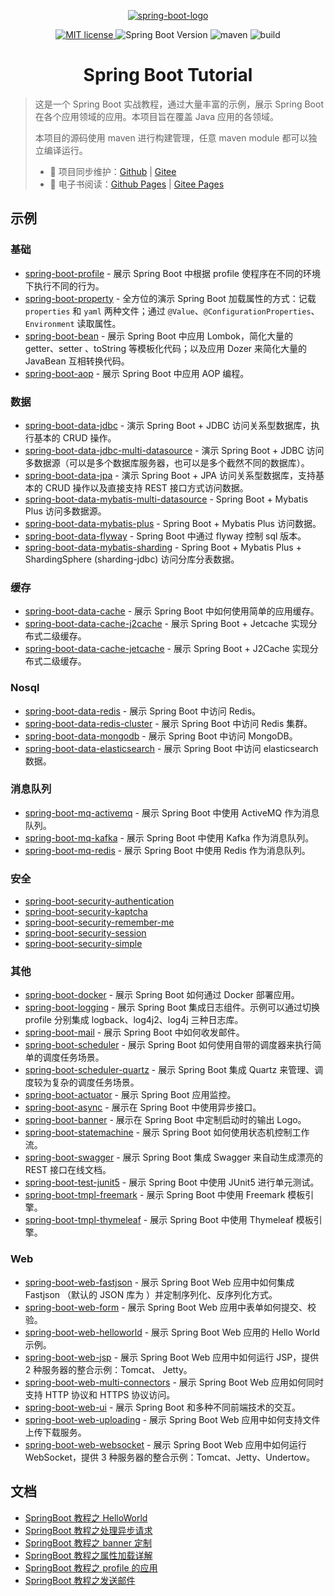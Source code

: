 <p align="center">
    <a href="https://spring.io/projects/spring-boot" target="_blank" rel="noopener noreferrer">
        <img src="http://dunwu.test.upcdn.net/common/logo/spring-boot.svg" alt="spring-boot-logo">
    </a>
</p>

<p align="center">
    <a href="https://lbesson.mit-license.org/" target="_blank" rel="noopener noreferrer">
        <img src="https://img.shields.io/badge/License-MIT-blue.svg" alt="MIT license">
    </a>
    <img alt="Spring Boot Version" src="https://img.shields.io/maven-central/v/org.springframework.boot/spring-boot-starter-parent/2.2.1.RELEASE?label=spring-boot">
    <img src="https://img.shields.io/badge/maven-v3.6.0-blue" alt="maven">
    <img src="https://api.travis-ci.com/dunwu/spring-boot-tutorial.svg?branch=master" alt="build">
</p>

<h1 align="center">Spring Boot Tutorial</h1>

> 这是一个 Spring Boot 实战教程，通过大量丰富的示例，展示 Spring Boot 在各个应用领域的应用。本项目旨在覆盖 Java 应用的各领域。
>
> 本项目的源码使用 maven 进行构建管理，任意 maven module 都可以独立编译运行。
>
> - 🔁 项目同步维护：[Github](https://github.com/dunwu/spring-boot-tutorial/) | [Gitee](https://gitee.com/turnon/spring-boot-tutorial/)
> - 📖 电子书阅读：[Github Pages](https://dunwu.github.io/spring-boot-tutorial/) | [Gitee Pages](http://turnon.gitee.io/spring-boot-tutorial/)

## 示例

### 基础

- [spring-boot-profile](https://github.com/dunwu/spring-boot-tutorial/tree/master/codes/spring-boot-profile) - 展示 Spring Boot 中根据 profile 使程序在不同的环境下执行不同的行为。
- [spring-boot-property](https://github.com/dunwu/spring-boot-tutorial/tree/master/codes/spring-boot-property) - 全方位的演示 Spring Boot 加载属性的方式：记载 `properties` 和 `yaml` 两种文件；通过 `@Value`、`@ConfigurationProperties`、`Environment` 读取属性。
- [spring-boot-bean](https://github.com/dunwu/spring-boot-tutorial/tree/master/codes/spring-boot-bean) - 展示 Spring Boot 中应用 Lombok，简化大量的 getter、setter 、toString 等模板化代码；以及应用 Dozer 来简化大量的 JavaBean 互相转换代码。
- [spring-boot-aop](https://github.com/dunwu/spring-boot-tutorial/tree/master/codes/spring-boot-aop) - 展示 Spring Boot 中应用 AOP 编程。

### 数据

- [spring-boot-data-jdbc](https://github.com/dunwu/spring-boot-tutorial/tree/master/codes/spring-boot-data-jdbc) - 演示 Spring Boot + JDBC 访问关系型数据库，执行基本的 CRUD 操作。
- [spring-boot-data-jdbc-multi-datasource](https://github.com/dunwu/spring-boot-tutorial/tree/master/codes/spring-boot-data-jdbc-multi-datasource) - 演示 Spring Boot + JDBC 访问多数据源（可以是多个数据库服务器，也可以是多个截然不同的数据库）。
- [spring-boot-data-jpa](https://github.com/dunwu/spring-boot-tutorial/tree/master/codes/spring-boot-data-jpa) - 演示 Spring Boot + JPA 访问关系型数据库，支持基本的 CRUD 操作以及直接支持 REST 接口方式访问数据。
- [spring-boot-data-mybatis-multi-datasource](https://github.com/dunwu/spring-boot-tutorial/tree/master/codes/spring-boot-data-mybatis-multi-datasource) - Spring Boot + Mybatis Plus 访问多数据源。
- [spring-boot-data-mybatis-plus](https://github.com/dunwu/spring-boot-tutorial/tree/master/codes/spring-boot-data-mybatis-plus) - Spring Boot + Mybatis Plus 访问数据。
- [spring-boot-data-flyway](https://github.com/dunwu/spring-boot-tutorial/tree/master/codes/spring-boot-data-flyway) - Spring Boot 中通过 flyway 控制 sql 版本。
- [spring-boot-data-mybatis-sharding](https://github.com/dunwu/spring-boot-tutorial/tree/master/codes/spring-boot-data-mybatis-sharding) - Spring Boot + Mybatis Plus + ShardingSphere (sharding-jdbc) 访问分库分表数据。

### 缓存

- [spring-boot-data-cache](https://github.com/dunwu/spring-boot-tutorial/tree/master/codes/spring-boot-data-cache) - 展示 Spring Boot 中如何使用简单的应用缓存。
- [spring-boot-data-cache-j2cache](https://github.com/dunwu/spring-boot-tutorial/tree/master/codes/spring-boot-data-cache-j2cache) - 展示 Spring Boot + Jetcache 实现分布式二级缓存。
- [spring-boot-data-cache-jetcache](https://github.com/dunwu/spring-boot-tutorial/tree/master/codes/spring-boot-data-cache-jetcache) - 展示 Spring Boot + J2Cache 实现分布式二级缓存。

### Nosql

- [spring-boot-data-redis](https://github.com/dunwu/spring-boot-tutorial/tree/master/codes/spring-boot-data-redis) - 展示 Spring Boot 中访问 Redis。
- [spring-boot-data-redis-cluster](https://github.com/dunwu/spring-boot-tutorial/tree/master/codes/spring-boot-data-redis-cluster) - 展示 Spring Boot 中访问 Redis 集群。
- [spring-boot-data-mongodb](https://github.com/dunwu/spring-boot-tutorial/tree/master/codes/spring-boot-data-mongodb) - 展示 Spring Boot 中访问 MongoDB。
- [spring-boot-data-elasticsearch](https://github.com/dunwu/spring-boot-tutorial/tree/master/codes/spring-boot-data-elasticsearch) - 展示 Spring Boot 中访问 elasticsearch 数据。

### 消息队列

- [spring-boot-mq-activemq](https://github.com/dunwu/spring-boot-tutorial/tree/master/codes/spring-boot-mq-activemq) - 展示 Spring Boot 中使用 ActiveMQ 作为消息队列。
- [spring-boot-mq-kafka](https://github.com/dunwu/spring-boot-tutorial/tree/master/codes/spring-boot-mq-kafka) - 展示 Spring Boot 中使用 Kafka 作为消息队列。
- [spring-boot-mq-redis](https://github.com/dunwu/spring-boot-tutorial/tree/master/codes/spring-boot-mq-redis) - 展示 Spring Boot 中使用 Redis 作为消息队列。

### 安全

- [spring-boot-security-authentication](https://github.com/dunwu/spring-boot-tutorial/tree/master/codes/spring-boot-security-authentication)
- [spring-boot-security-kaptcha](https://github.com/dunwu/spring-boot-tutorial/tree/master/codes/spring-boot-security-kaptcha)
- [spring-boot-security-remember-me](https://github.com/dunwu/spring-boot-tutorial/tree/master/codes/spring-boot-security-remember-me)
- [spring-boot-security-session](https://github.com/dunwu/spring-boot-tutorial/tree/master/codes/spring-boot-security-session)
- [spring-boot-security-simple](https://github.com/dunwu/spring-boot-tutorial/tree/master/codes/spring-boot-security-simple)

### 其他

- [spring-boot-docker](https://github.com/dunwu/spring-boot-tutorial/tree/master/codes/spring-boot-docker) - 展示 Spring Boot 如何通过 Docker 部署应用。
- [spring-boot-logging](https://github.com/dunwu/spring-boot-tutorial/tree/master/codes/spring-boot-logging) - 展示 Spring Boot 集成日志组件。示例可以通过切换 profile 分别集成 logback、log4j2、log4j 三种日志库。
- [spring-boot-mail](https://github.com/dunwu/spring-boot-tutorial/tree/master/codes/spring-boot-mail) - 展示 Spring Boot 中如何收发邮件。
- [spring-boot-scheduler](https://github.com/dunwu/spring-boot-tutorial/tree/master/codes/spring-boot-scheduler) - 展示 Spring Boot 如何使用自带的调度器来执行简单的调度任务场景。
- [spring-boot-scheduler-quartz](https://github.com/dunwu/spring-boot-tutorial/tree/master/codes/spring-boot-scheduler-quartz) - 展示 Spring Boot 集成 Quartz 来管理、调度较为复杂的调度任务场景。
- [spring-boot-actuator](https://github.com/dunwu/spring-boot-tutorial/tree/master/codes/spring-boot-actuator) - 展示 Spring Boot 应用监控。
- [spring-boot-async](https://github.com/dunwu/spring-boot-tutorial/tree/master/codes/spring-boot-async) - 展示在 Spring Boot 中使用异步接口。
- [spring-boot-banner](https://github.com/dunwu/spring-boot-tutorial/tree/master/codes/spring-boot-banner) - 展示在 Spring Boot 中定制启动时的输出 Logo。
- [spring-boot-statemachine](https://github.com/dunwu/spring-boot-tutorial/tree/master/codes/spring-boot-statemachine) - 展示 Spring Boot 如何使用状态机控制工作流。
- [spring-boot-swagger](https://github.com/dunwu/spring-boot-tutorial/tree/master/codes/spring-boot-swagger) - 展示 Spring Boot 集成 Swagger 来自动生成漂亮的 REST 接口在线文档。
- [spring-boot-test-junit5](https://github.com/dunwu/spring-boot-tutorial/tree/master/codes/spring-boot-test-junit5) - 展示 Spring Boot 中使用 JUnit5 进行单元测试。
- [spring-boot-tmpl-freemark](https://github.com/dunwu/spring-boot-tutorial/tree/master/codes/spring-boot-tmpl-freemark) - 展示 Spring Boot 中使用 Freemark 模板引擎。
- [spring-boot-tmpl-thymeleaf](https://github.com/dunwu/spring-boot-tutorial/tree/master/codes/spring-boot-tmpl-thymeleaf) - 展示 Spring Boot 中使用 Thymeleaf 模板引擎。

### Web

- [spring-boot-web-fastjson](https://github.com/dunwu/spring-boot-tutorial/tree/master/codes/spring-boot-web-fastjson) - 展示 Spring Boot Web 应用中如何集成 Fastjson （默认的 JSON 库为 ）并定制序列化、反序列化方式。
- [spring-boot-web-form](https://github.com/dunwu/spring-boot-tutorial/tree/master/codes/spring-boot-web-form) - 展示 Spring Boot Web 应用中表单如何提交、校验。
- [spring-boot-web-helloworld](https://github.com/dunwu/spring-boot-tutorial/tree/master/codes/spring-boot-web-helloworld) - 展示 Spring Boot Web 应用的 Hello World 示例。
- [spring-boot-web-jsp](https://github.com/dunwu/spring-boot-tutorial/tree/master/codes/spring-boot-web-jsp) - 展示 Spring Boot Web 应用中如何运行 JSP，提供 2 种服务器的整合示例：Tomcat、 Jetty。
- [spring-boot-web-multi-connectors](https://github.com/dunwu/spring-boot-tutorial/tree/master/codes/spring-boot-web-multi-connectors) - 展示 Spring Boot Web 应用如何同时支持 HTTP 协议和 HTTPS 协议访问。
- [spring-boot-web-ui](https://github.com/dunwu/spring-boot-tutorial/tree/master/codes/spring-boot-web-ui) - 展示 Spring Boot 和多种不同前端技术的交互。
- [spring-boot-web-uploading](https://github.com/dunwu/spring-boot-tutorial/tree/master/codes/spring-boot-web-uploading) - 展示 Spring Boot Web 应用中如何支持文件上传下载服务。
- [spring-boot-web-websocket](https://github.com/dunwu/spring-boot-tutorial/tree/master/codes/spring-boot-web-websocket) - 展示 Spring Boot Web 应用中如何运行 WebSocket，提供 3 种服务器的整合示例：Tomcat、Jetty、Undertow。

## 文档

- [SpringBoot 教程之 HelloWorld](spring-boot-helloworld.md)
- [SpringBoot 教程之处理异步请求](spring-boot-async.md)
- [SpringBoot 教程之 banner 定制](spring-boot-banner.md)
- [SpringBoot 教程之属性加载详解](spring-boot-property.md)
- [SpringBoot 教程之 profile 的应用](spring-boot-profile.md)
- [SpringBoot 教程之发送邮件](spring-boot-mail.md)

